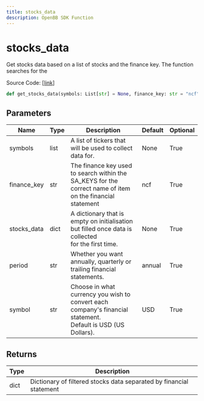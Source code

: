 ```yaml
---
title: stocks_data
description: OpenBB SDK Function
---
```


# stocks_data

Get stocks data based on a list of stocks and the finance key. The function searches for the

Source Code: [[link](https://github.com/OpenBB-finance/OpenBBTerminal/tree/main/openbb_terminal/stocks/sector_industry_analysis/stockanalysis_model.py#L84)]

```python
def get_stocks_data(symbols: List[str] = None, finance_key: str = "ncf", stocks_data: dict = None, period: str = "annual", symbol: str = "USD") -> None
```
## Parameters

| Name | Type | Description | Default | Optional |
| ---- | ---- | ----------- | ------- | -------- |
| symbols | list | A list of tickers that will be used to collect data for. | None | True |
| finance_key | str | The finance key used to search within the SA_KEYS for the correct name of item<br/>on the financial statement | ncf | True |
| stocks_data | dict | A dictionary that is empty on initialisation but filled once data is collected<br/>for the first time. | None | True |
| period | str | Whether you want annually, quarterly or trailing financial statements. | annual | True |
| symbol | str | Choose in what currency you wish to convert each company's financial statement.<br/>Default is USD (US Dollars). | USD | True |

## Returns

| Type | Description |
| ---- | ----------- |
| dict | Dictionary of filtered stocks data separated by financial statement |

